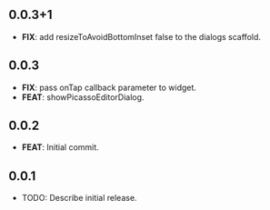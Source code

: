## 0.0.3+1

 - **FIX**: add resizeToAvoidBottomInset false to the dialogs scaffold.

## 0.0.3

 - **FIX**: pass onTap callback parameter to widget.
 - **FEAT**: showPicassoEditorDialog.

## 0.0.2

 - **FEAT**: Initial commit.

## 0.0.1

* TODO: Describe initial release.
